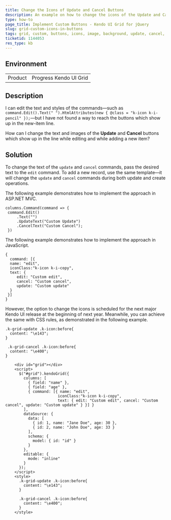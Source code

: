 ```yaml
---
title: Change the Icons of Update and Cancel Buttons
description: An example on how to change the icons of the Update and Cancel buttons in the Kendo UI Grid.
type: how-to
page_title: Implement Custom Buttons - Kendo UI Grid for jQuery
slug: grid-custom-icons-in-buttons
tags: grid, custom, buttons, icons, image, background, update, cancel, edit
ticketid: 1144053
res_type: kb
---
```


## Environment

<table>
 <tr>
  <td>Product</td>
  <td>Progress Kendo UI Grid</td>
 </tr>
</table>


## Description

I can edit the text and styles of the commands&mdash;such as `command.Edit().Text(" ").HtmlAttributes(new { @class = "k-icon k-i-pencil" });`&mdash;but I have not found a way to reach the buttons which show up in the new-item line.

How can I change the text and images of the **Update** and **Cancel** buttons which show up in the line while editing and while adding a new item?

## Solution

To change the text of the `update` and `cancel` commands, pass the desired text to the `edit` command. To add a new record, use the same template&mdash;it will change the `update` and `cancel` commands during both update and create operations.

The following example demonstrates how to implement the approach in ASP.NET MVC.

```
columns.Command(command => {
 command.Edit()
     .Text("")
     .UpdateText("Custom Update")
     .CancelText("Custom Cancel");
 })
```

The following example demonstrates how to implement the approach in JavaScript.

```
{
  command: [{
  name: "edit",
  iconClass:"k-icon k-i-copy",
  text: {
     edit: "Custom edit",
     cancel: "Custom cancel",
     update: "Custom update"
  }
 }]
}

```

However, the option to change the icons is scheduled for the next major Kendo UI release at the beginning of next year. Meanwhile, you can achieve the same with CSS rules, as demonstrated in the following example.

```
.k-grid-update .k-icon:before{
  content: "\e143";
}

 .k-grid-cancel .k-icon:before{
  content: "\e400";
}
```

```dojo
    <div id="grid"></div>
    <script>
      $("#grid").kendoGrid({
        columns: [
          { field: "name" },
          { field: "age" },
          { command: [{ name: "edit",
                       iconClass:"k-icon k-i-copy",
                       text: { edit: "Custom edit", cancel: "Custom cancel", update: "Custom update" } }] }
        ],
        dataSource: {
          data: [
            { id: 1, name: "Jane Doe", age: 30 },
            { id: 2, name: "John Doe", age: 33 }
          ],
          schema: {
            model: { id: "id" }
          }
        },
        editable: {
          mode: "inline"
        }
      });
    </script>
    <style>
      .k-grid-update .k-icon:before{
        content: "\e143";
      }

      .k-grid-cancel .k-icon:before{
        content: "\e400";
      }
    </style>
```
